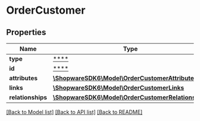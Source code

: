 # OrderCustomer

## Properties
Name | Type | Description | Notes
------------ | ------------- | ------------- | -------------
**type** | [****](.md) |  | [optional] 
**id** | [****](.md) |  | [optional] 
**attributes** | [**\ShopwareSDK6\Model\OrderCustomerAttributes**](OrderCustomerAttributes.md) |  | [optional] 
**links** | [**\ShopwareSDK6\Model\OrderCustomerLinks**](OrderCustomerLinks.md) |  | [optional] 
**relationships** | [**\ShopwareSDK6\Model\OrderCustomerRelationships**](OrderCustomerRelationships.md) |  | [optional] 

[[Back to Model list]](../../README.md#documentation-for-models) [[Back to API list]](../../README.md#documentation-for-api-endpoints) [[Back to README]](../../README.md)

